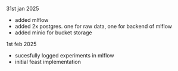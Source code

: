 31st jan 2025
- added mlflow 
- added 2x postgres. one for raw data, one for backend of mlflow 
- added minio for bucket storage 

1st feb 2025
- sucesfully logged experiments in mlflow 
- initial feast implementation 
